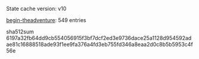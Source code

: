 State cache version: v10

[begin-theadventure](https://github.com/begin-theadventure): 549 entries

sha512sum 6197a32fb64dd9cb554056915f3bf7dcf2ed3e9736dace25a1128d954592adae81c16888518ade93f1ee9fa376a4fd3eb755fd346a8eaa2d0c8b5b5953c4f56e